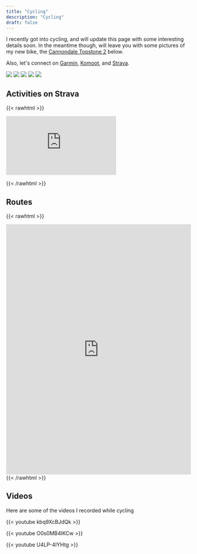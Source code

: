 ```yaml
---
title: "Cycling"
description: "Cycling"
draft: false
---
```


I recently got into cycling, and will update this page with some interesting details soon. In the
meantime though, will leave you with some pictures of my new bike, the [Cannondale Topstone
2](https://www.cannondale.com/en-gb/bikes/road/gravel/topstone-alloy/topstone-2) below.

Also, let's connect on
[Garmin](https://connect.garmin.com/modern/profile/18583322-eb7e-4f3f-8179-705ed2de5438),
[Komoot](https://www.komoot.com/user/1565437931381), and
[Strava](https://www.strava.com/athletes/60680051).

![](https://mosab.co.uk/images/topstone.png)
![](https://mosab.co.uk/images/topstone-2-1.jpeg)
![](https://mosab.co.uk/images/topstone-2-2.jpeg)
![](https://mosab.co.uk/images/topstone-2-3.jpeg)
![](https://mosab.co.uk/images/topstone-2-4.jpeg)

## Activities on Strava

{{< rawhtml >}}

<iframe height='160' width='300' frameborder='0' allowtransparency='true' scrolling='no' src='https://www.strava.com/athletes/60680051/activity-summary/9b24178edb4091c708c0ab0685680dbedc141f7b'></iframe>

{{< /rawhtml >}}

## Routes

{{< rawhtml >}}

<iframe src="https://www.komoot.com/tour/636080427/embed?profile=1" width="100%" height="680" frameborder="0" scrolling="no"></iframe>
{{< /rawhtml >}}

## Videos

Here are some of the videos I recorded while cycling

{{< youtube kbq9XcBJdQk >}}

{{< youtube O0s0MB4IKCw >}}

{{< youtube U4LP-4IYHtg >}}
